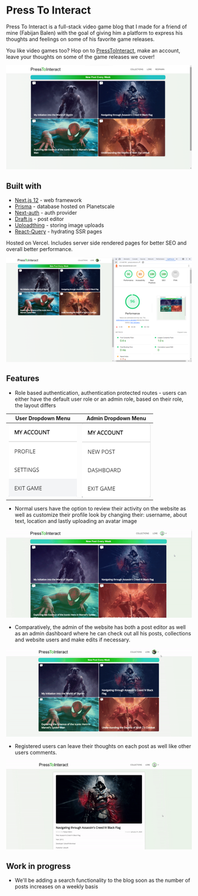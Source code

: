 # Press To Interact

Press To Interact is a full-stack video game blog that I made for a friend of mine (Fabijan Balen) with the goal of giving him a platform to express his thoughts and feelings on some of his favorite game releases.

You like video games too? Hop on to [PressToInteract](https://presstointeract.com/), make an account, leave your thoughts on some of the game releases we cover!

![Screenshot of a comment on a GitHub issue showing an image, added in the Markdown, of an Octocat smiling and raising a tentacle.](/public/readme//homepage.png)

## Built with

- [Next.js 12](https://nextjs.org/docs/pages) - web framework
- [Prisma](https://www.prisma.io/) - database hosted on Planetscale
- [Next-auth](https://next-auth.js.org/) - auth provider
- [Draft.js](https://draftjs.org/) - post editor
- [Uploadthing](https://uploadthing.com/) - storing image uploads
- [React-Query](https://tanstack.com/query/v4/) - hydrating SSR pages

Hosted on Vercel. Includes server side rendered pages for better SEO and overall better performance.

![Lighthouse results](/public/readme/lighthouse.png)

## Features

- Role based authentication, authentication protected routes - users can either have the default user role or an admin role, based on their role, the layout differs

|               User Dropdown Menu               |               Admin Dropdown Menu                |
| :--------------------------------------------: | :----------------------------------------------: |
| ![User dropdown menu](/public/readme/user.png) | ![Admin dropdown menu](/public/readme/admin.png) |

- Normal users have the option to review their activity on the website as well as customize their profile look by changing their: username, about text, location and lastly uploading an avatar image

![Activity and settings sections of a user](/public/readme/user.gif)

- Comparatively, the admin of the website has both a post editor as well as an admin dashboard where he can check out all his posts, collections and website users and make edits if necessary.

![Admin post editor and dashboard](/public/readme/admin.gif)

- Registered users can leave their thoughts on each post as well like other users comments.

![User leaving a comment](/public/readme/comment.gif)

## Work in progress

- We'll be adding a search functionality to the blog soon as the number of posts increases on a weekly basis
